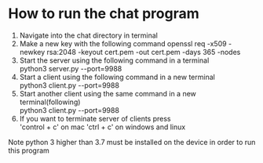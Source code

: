 # How to run the chat program
1. Navigate into the chat directory in terminal
2. Make a new key with the following command
   openssl req -x509 -newkey rsa:2048 -keyout cert.pem -out cert.pem -days 365 -nodes
3. Start the server using the following command in a terminal  
   python3 server.py --port=9988
4. Start a client using the following command in a new terminal  
   python3 client.py --port=9988
5. Start another client using the same command in a new terminal(following)  
   python3 client.py --port=9988
6. If you want to terminate server of clients press   
   'control + c' on mac
   'ctrl + c' on windows and linux


Note python 3 higher than 3.7 must be installed on the device in order to run this program


